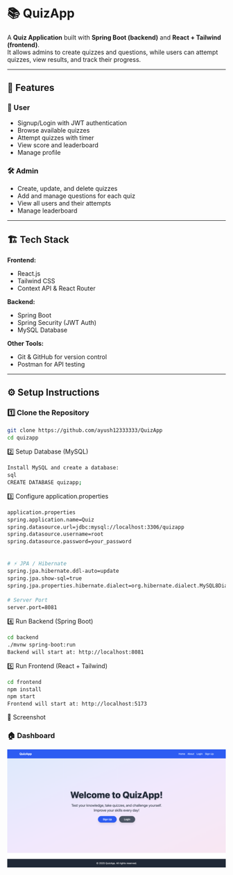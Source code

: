 # 📚 QuizApp

A **Quiz Application** built with **Spring Boot (backend)** and **React + Tailwind (frontend)**.  
It allows admins to create quizzes and questions, while users can attempt quizzes, view results, and track their progress.

---

## 🚀 Features

### 👤 User
- Signup/Login with JWT authentication  
- Browse available quizzes  
- Attempt quizzes with timer  
- View score and leaderboard  
- Manage profile  

### 🛠️ Admin
- Create, update, and delete quizzes  
- Add and manage questions for each quiz  
- View all users and their attempts  
- Manage leaderboard  

---

## 🏗️ Tech Stack

**Frontend:**  
- React.js  
- Tailwind CSS  
- Context API & React Router  

**Backend:**  
- Spring Boot  
- Spring Security (JWT Auth)  
- MySQL Database  

**Other Tools:**  
- Git & GitHub for version control  
- Postman for API testing  

---

## ⚙️ Setup Instructions

### 1️⃣ Clone the Repository  
```bash
git clone https://github.com/ayush12333333/QuizApp
cd quizapp
```
2️⃣ Setup Database (MySQL)
```bash
Install MySQL and create a database:
sql
CREATE DATABASE quizapp;
```

3️⃣ Configure application.properties
```bash
application.properties
spring.application.name=Quiz
spring.datasource.url=jdbc:mysql://localhost:3306/quizapp
spring.datasource.username=root
spring.datasource.password=your_password


# ⚡ JPA / Hibernate
spring.jpa.hibernate.ddl-auto=update
spring.jpa.show-sql=true
spring.jpa.properties.hibernate.dialect=org.hibernate.dialect.MySQL8Dialect

# Server Port
server.port=8081
```
4️⃣ Run Backend (Spring Boot)
```bash
cd backend
./mvnw spring-boot:run
Backend will start at: http://localhost:8081
```

5️⃣ Run Frontend (React + Tailwind)
```bash
cd frontend
npm install
npm start
Frontend will start at: http://localhost:5173
```
📸 Screenshot
### 🏠 Dashboard
![Dashboard](screenshots/QuizApp%20Screenshot.png)



